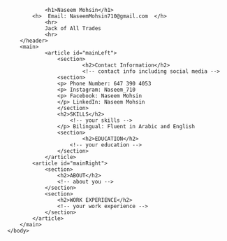 <!-- Email: NaseemMohsin710@gmail.com --1>

<HTML>
<head>
    <link href="style.css" rel="stylesheet">
    
 </head>
 <body>
		<header id="header">
             <!-- resume header with your name and title -->
			    <h1>Naseem Mohsin</h1>
			<h>  Email: NaseemMohsin710@gmail.com  </h>
			    <hr>
			    Jack of All Trades
			    <hr>
        </header>
		<main>
                <article id="mainLeft">
                    <section>
                            <h2>Contact Information</h2>
                            <!-- contact info including social media -->
					<section>
                    <p> Phone Number: 647 390 4053 
					<p> Instagram: Naseem_710
				    <p> Facebook: Naseem Mohsin
					</p> LinkedIn: Naseem Mohsin
					</section>
                    <h2>SKILLS</h2>
					    <!-- your skills -->
				    </p> Bilingual: Fluent in Arabic and English
			    	<section>   
                            <h2>EDUCATION</h2>
					    <!-- your education -->
				    </section> 
                </article>
			<article id="mainRight">
				<section>
					<h2>ABOUT</h2>
					<!-- about you -->
				</section>
				<section>
					<h2>WORK EXPERIENCE</h2>
					<!-- your work experience -->
				</section>
            </article>
		</main>
	</body>
</html>
